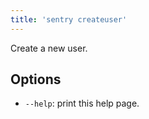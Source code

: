 ```yaml
---
title: 'sentry createuser'
---
```


Create a new user.

## Options

-   `--help`: print this help page.
